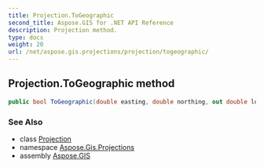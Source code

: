 ```yaml
---
title: Projection.ToGeographic
second_title: Aspose.GIS for .NET API Reference
description: Projection method. 
type: docs
weight: 20
url: /net/aspose.gis.projections/projection/togeographic/
---
```

## Projection.ToGeographic method

```csharp
public bool ToGeographic(double easting, double northing, out double longitude, out double latitude)
```

### See Also

* class [Projection](../)
* namespace [Aspose.Gis.Projections](../../projection/)
* assembly [Aspose.GIS](../../../)


